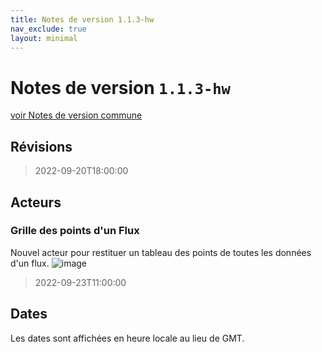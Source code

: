 ```yaml
---
title: Notes de version 1.1.3-hw
nav_exclude: true
layout: minimal
---
```


# Notes de version `1.1.3-hw`

[voir Notes de version commune](https://witsa.github.io/synapps/synapps-studio-releases/notes/1.1.3)

## Révisions

> 2022-09-20T18:00:00

## Acteurs

### Grille des points d'un Flux

Nouvel acteur pour restituer un tableau des points de toutes les données d'un flux.
![image](https://user-images.githubusercontent.com/9974702/191467495-22f7e959-fa92-4d3a-9b3e-d64bd73df85b.png)

> 2022-09-23T11:00:00

## Dates

Les dates sont affichées en heure locale au lieu de GMT.
